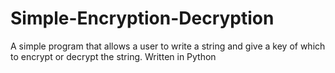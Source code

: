 # Simple-Encryption-Decryption
A simple program that allows a user to write a string and give a key of which to encrypt or decrypt the string. Written in Python
